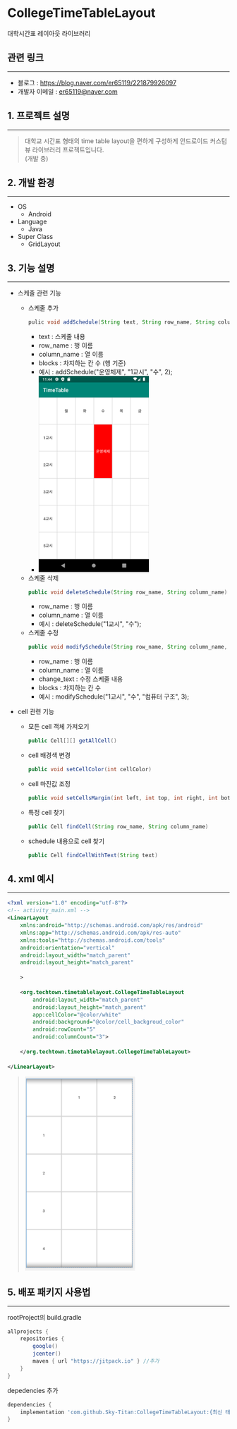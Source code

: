 # CollegeTimeTableLayout
대학시간표 레이아웃 라이브러리  

## 관련 링크
------------------
- 블로그 : https://blog.naver.com/er65119/221879926097
- 개발자 이메일 : er65119@naver.com


## 1. 프로젝트 설명
--------------------
> 대학교 시간표 형태의 time table layout을 편하게 구성하게  안드로이드 커스텀 뷰 라이브러리 프로젝트입니다.  
(개발 중)


## 2. 개발 환경
--------------------
- OS
  - Android
- Language
  - Java
- Super Class
  - GridLayout

  
## 3. 기능 설명
--------------------
- 스케줄 관련 기능
  - 스케줄 추가  
    ```java
    pulic void addSchedule(String text, String row_name, String column_name, int blocks)
    ```
    - text : 스케줄 내용
    - row_name : 행 이름
    - column_name : 열 이름
    - blocks : 차지하는 칸 수 (행 기준)
    - 예시 : addSchedule("운영체제", "1교시", "수", 2);
    - <img src=./img/screenshot_1.png width="250">
  - 스케줄 삭제  
    ```java
    public void deleteSchedule(String row_name, String column_name)
    ```
    - row_name : 행 이름
    - column_name : 열 이름
    - 예시 : deleteSchedule("1교시", "수");
  - 스케줄 수정  
    ```java
    public void modifySchedule(String row_name, String column_name, String change_text, int blocks)
    ```
    - row_name : 행 이름
    - column_name : 열 이름
    - change_text : 수정 스케줄 내용
    - blocks : 차지하는 칸 수
    - 예시 : modifySchedule("1교시", "수", "컴퓨터 구조", 3);
    
    
- cell 관련 기능
  - 모든 cell 객체 가져오기
    ```java
    public Cell[][] getAllCell()
    ```
  - cell 배경색 변경
    ```java 
    public void setCellColor(int cellColor)
    ```
  - cell 마진값 조정
    ```java
    public void setCellsMargin(int left, int top, int right, int bottom)
    ```
  - 특정 cell 찾기
    ```java
    public Cell findCell(String row_name, String column_name)
    ```
  - schedule 내용으로 cell 찾기
    ```java
    public Cell findCellWithText(String text)
    ```


## 4. xml 예시
--------------
>
```xml
<?xml version="1.0" encoding="utf-8"?>
<!-- activity_main.xml -->
<LinearLayout
    xmlns:android="http://schemas.android.com/apk/res/android"
    xmlns:app="http://schemas.android.com/apk/res-auto"
    xmlns:tools="http://schemas.android.com/tools"
    android:orientation="vertical"
    android:layout_width="match_parent"
    android:layout_height="match_parent"

    >

    <org.techtown.timetablelayout.CollegeTimeTableLayout
        android:layout_width="match_parent"
        android:layout_height="match_parent"
        app:cellColor="@color/white"
        android:background="@color/cell_backgroud_color"
        android:rowCount="5"
        android:columnCount="3">
        
    </org.techtown.timetablelayout.CollegeTimeTableLayout>

</LinearLayout>
```
> <img src=./img/screenshot_2.png width="250">


## 5. 배포 패키지 사용법
---------------
rootProject의 build.gradle
```gradle
allprojects {
    repositories {
        google()
        jcenter()
        maven { url "https://jitpack.io" } //추가
    }
}
```
depedencies 추가
```gradle
dependencies {
    implementation 'com.github.Sky-Titan:CollegeTimeTableLayout:{최신 태그 버전}' //현재 릴리즈 버전 태그 : 0.1-beta
}
```
